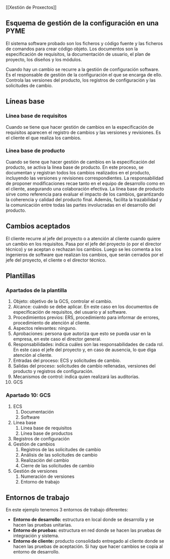 [[Xestión de Proxectos]]

## Esquema de gestión de la configuración en una PYME
El sistema software probado son los ficheros y código fuente y las ficheros de comandos para crear código objeto. Los documentos son la especificación de requisitos, la documentación de usuario, el plan de proyecto, los diseños y los módulos. 

Cuando hay un cambio se recurre a la gestión de configuración software. Es el responsable de gestión de la configuración el que se encarga de ello. Controla las versiones del producto, los registros de configuración y las solicitudes de cambio.

## Líneas base
### Línea base de requisitos
Cuando se tiene que hacer gestión de cambios en la especificación de requisitos aparecen el registro de cambios y las versiones y revisiones. Es el cliente el que realiza los cambios. 

### Línea base de producto
Cuando se tiene que hacer gestión de cambios en la especificación del producto, se activa la línea base de producto. En este proceso, se documentan y registran todos los cambios realizados en el producto, incluyendo las versiones y revisiones correspondientes. La responsabilidad de proponer modificaciones recae tanto en el equipo de desarrollo como en el cliente, asegurando una colaboración efectiva. La línea base de producto sirve como referencia para evaluar el impacto de los cambios, garantizando la coherencia y calidad del producto final. Además, facilita la trazabilidad y la comunicación entre todas las partes involucradas en el desarrollo del producto.

## Cambios aceptados
El cliente recurre al jefe del proyecto o a atención al cliente cuando quiere un cambio en los requisitos. Pasa por el jefe del proyecto (o por el director técnico) y se aceptan o rechazan los cambios. Luego se les comenta a los ingenieros de software que realizan los cambios, que serán cerrados por el jefe del proyecto, el cliente o el director técnico.

## Plantillas

### Apartados de la plantilla
1. Objeto: objetivo de la GCS, controlar el cambio.
2. Alcance: cuándo se debe aplicar. En este caso en los documentos de especificación de requisitos, del usuario y al software.
3. Procedimientos previos: ERS, procedimiento para informar de errores, procedimiento de atención al cliente.
4. Aspectos relevantes: ninguno.
5. Aprobaciones: persona que autoriza que esto se pueda usar en la empresa, en este caso el director general.
6. Responsabilidades: indica cuáles son las responsabilidades de cada rol. En este caso el jefe del proyecto y, en caso de ausencia, lo que diga atención al cliente.
7. Entradas del proceso: ECS y solicitudes de cambio.
8. Salidas del proceso: solicitudes de cambio rellenadas, versiones del producto y registros de configuración.
9. Mecanismos de control: indica quien realizará las auditorías.
10. GCS

### Apartado 10: GCS
1. ECS
	1. Documentación
	2. Software
2. Línea base
	1. Línea base de requisitos
	2. Línea base de productos
3. Registros de configuración
4. Gestión de cambios
	1. Registros de las solicitudes de cambio
	2. Análisis de las solicitudes de cambio
	3. Realización del cambio
	4. Cierre de las solicitudes de cambio
5. Gestión de versiones
	1. Numeración de versiones
	2. Entorno de trabajo

## Entornos de trabajo
En este ejemplo tenemos 3 entornos de trabajo diferentes:
+ **Entorno de desarrollo:** estructura en local donde se desarrolla y se hacen las pruebas unitarias.
+ **Entorno de pruebas:** estructura en red donde se hacen las pruebas de integración y sistema.
+ **Entorno de cliente:** producto consolidado entregado al cliente donde se hacen las pruebas de aceptación. Si hay que hacer cambios se copia al entorno de desarrollo.